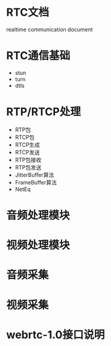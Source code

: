 # RTC文档
realtime communication document

# RTC通信基础
* stun
* turn
* dtls

# RTP/RTCP处理
* RTP包
* RTCP包
* RTCP生成
* RTCP发送
* RTP包接收
* RTP包发送
* JitterBuffer算法
* FrameBuffer算法
* NetEq

# 音频处理模块
# 视频处理模块
# 音频采集
# 视频采集
# webrtc-1.0接口说明


